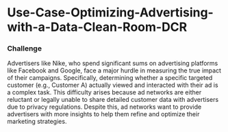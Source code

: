 # Use-Case-Optimizing-Advertising-with-a-Data-Clean-Room-DCR

### Challenge
Advertisers like Nike, who spend significant sums on advertising platforms like Facebook and Google, face a major hurdle in measuring the true impact of their campaigns. Specifically, determining whether a specific targeted customer (e.g., Customer A) actually viewed and interacted with their ad is a complex task. This difficulty arises because ad networks are either reluctant or legally unable to share detailed customer data with advertisers due to privacy regulations. Despite this, ad networks want to provide advertisers with more insights to help them refine and optimize their marketing strategies.
